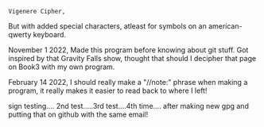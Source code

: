 	Vigenere Cipher,
But with added special characters, atleast for symbols on an american-qwerty keyboard.



November 1 2022,
	Made this program before knowing about git stuff.
	Got inspired by that Gravity Falls show, thought that should I decipher that page on Book3 with
	my own program.

February 14 2022,
I should really make a "//note:" phrase when making a program,
	it really makes it easier to read back to where I left!

sign testing.... 2nd test.....3rd test....4th time....
after making new gpg and putting that on github with the same email!
